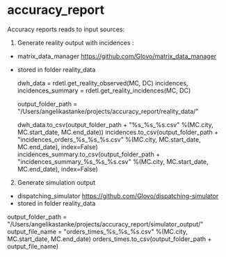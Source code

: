 # accuracy_report

Accuracy reports reads to input sources:

1. Generate reality output with incidences :
  - matrix_data_manager  https://github.com/Glovo/matrix_data_manager
  - stored in folder reality_data
  
      dwh_data = rdetl.get_reality_observed(MC, DC)
    incidences, incidences_summary = rdetl.get_reality_incidences(MC, DC)

    output_folder_path = "/Users/angelikastanke/projects/accuracy_report/reality_data/"

    dwh_data.to_csv(output_folder_path  + "%s_%s_%s.csv" %(MC.city, MC.start_date, MC.end_date))
    incidences.to_csv(output_folder_path  + "incidences_orders_%s_%s_%s.csv" %(MC.city, MC.start_date, MC.end_date), index=False)
    incidences_summary.to_csv(output_folder_path  + "incidences_summary_%s_%s_%s.csv" %(MC.city, MC.start_date, MC.end_date), index=False)

2. Generate simulation output
  - dispatching_simulator https://github.com/Glovo/dispatching-simulator
  - stored in folder reality_data
  
  output_folder_path = "/Users/angelikastanke/projects/accuracy_report/simulator_output/"
  output_file_name = "orders_times_%s_%s_%s.csv" %(MC.city, MC.start_date, MC.end_date)
  orders_times.to_csv(output_folder_path + output_file_name)
  
  
